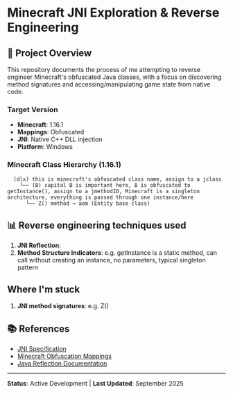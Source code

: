 # Minecraft JNI Exploration & Reverse Engineering

## 🎯 **Project Overview**

This repository documents the process of me attempting to reverse engineer Minecraft's obfuscated Java classes, with a focus on discovering method signatures and accessing/manipulating game state from native code.

### **Target Version**
- **Minecraft**: 1.16.1
- **Mappings**: Obfuscated
- **JNI**: Native C++ DLL injection
- **Platform**: Windows

### **Minecraft Class Hierarchy (1.16.1)**
```
  (dlx) this is minecraft's obfuscated class name, assign to a jclass
    └── (B) capital B is important here, B is obfuscated to getInstance(), assign to a jmethodID, Minecraft is a singleton architecture, everything is passed through one instance/here
      └── Z() method → aom (Entity base class)
```

## 📊 **Reverse engineering techniques used**
1. **JNI Reflection**: 
2. **Method Structure Indicators**: e.g. getInstance is a static method, can call without creating an instance, no parameters, typical singleton pattern

## **Where I'm stuck**
1. **JNI method signatures**: e.g. Z()
   
## 📚 **References**

- [JNI Specification](https://docs.oracle.com/javase/8/docs/technotes/guides/jni/)
- [Minecraft Obfuscation Mappings](https://piston-data.mojang.com/v1/objects/ddf517a4f6750f4c15189de4e03246ae1f916cf5/client.txt)
- [Java Reflection Documentation](https://docs.oracle.com/javase/tutorial/reflect/)

---

**Status**: Active Development | **Last Updated**: September 2025
